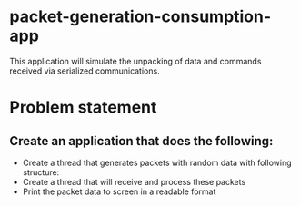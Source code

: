 # packet-generation-consumption-app
This application will simulate the unpacking of data and commands received via serialized communications. 

# Problem statement
## Create an application that does the following:
- Create a thread that generates packets with random data with following structure:
- Create a thread that will receive and process these packets
- Print the packet data to screen in a readable format

